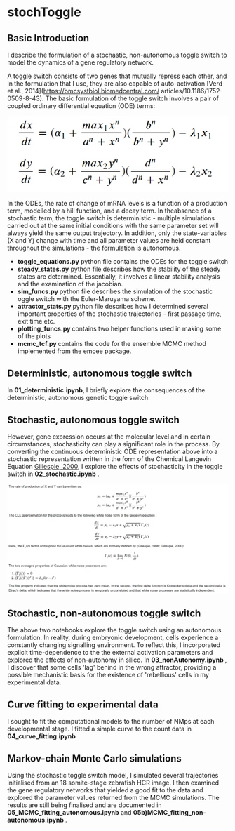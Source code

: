 # stochToggle

## Basic Introduction

I describe the formulation of a stochastic, non-autonomous toggle switch to model the dynamics of a gene regulatory network.

A toggle switch consists of two genes that mutually repress each other, and in the formulation that I use, they are also capable of auto-activation [Verd et al., 2014](https://bmcsystbiol.biomedcentral.com/ articles/10.1186/1752-0509-8-43). The basic formulation of the toggle switch involves a pair of coupled ordinary differential equation (ODE) terms:

![ODEs](/images/hill_equations.png)

In the ODEs, the rate of change of mRNA levels is a function of a production term, modelled by a hill function, and a decay term. In theabsence of a stochastic term, the toggle switch is deterministic - multiple simulations carried out at the same initial conditions with the same parameter set will always yield the same output trajectory. In addition, only the state-variables (X and Y) change with time and all parameter values are held constant throughout the simulations - the formulation is autonomous. 

- <strong>toggle_equations.py</strong> python file contains the ODEs for the toggle switch
-  <strong>steady_states.py</strong> python file describes how the stability of the steady states are determined. Essentially, it involves a linear stability analysis and the examination of the jacobian.
- <strong> sim_funcs.py </strong> python file describes the simulation of the stochastic oggle switch with the Euler-Maruyama scheme.
- <strong> attractor_stats.py </strong> python file describes how I determined several important properties of the stochastic trajectories - first passage time, exit time etc.
- <strong> plotting_funcs.py </strong> contains two helper functions used in making some of the plots
- <strong> mcmc_tcf.py </strong> contains the code for the ensemble MCMC method implemented from the emcee package.

## Deterministic, autonomous toggle switch
In <strong> 01_deterministic.ipynb</strong>, I briefly explore the consequences of the deterministic, autonomous genetic toggle switch.

## Stochastic, autonomous toggle switch
However, gene expression occurs at the molecular level and in certain circumstances, stochasticity can play a significant role in the process. By converting the continuous deterministic ODE representation above into a stochastic representation written in the form of the Chemical Langevin Equation [Gillespie, 2000](https://aip.scitation.org/doi/10.1063/1.481811), I explore the effects of stochasticity in the toggle switch in <strong> 02_stochastic.ipynb </strong>. 

![CLE_equations](/images/CLE_equations.png)

## Stochastic, non-autonomous toggle switch

The above two notebooks explore the toggle switch using an autonomous formulation. In reality, during embryonic development, cells experience a constantly changing signalling environment. To reflect this, I incorporated explicit time-dependence to the the external activation parameters and explored the effects of non-autonomy in silico. In <strong> 03_nonAutonomy.ipynb </strong>, I discover that some cells 'lag' behind in the wrong attractor, providing a possible mechanistic basis for the existence of 'rebellious' cells in my experimental data.

## Curve fitting to experimental data

I sought to fit the computational models to the number of NMps at each developmental stage. I fitted a simple curve to the count data in <strong> 04_curve_fitting.ipynb </strong>

## Markov-chain Monte Carlo simulations 

Using the stochastic toggle switch model, I simulated several trajectories initialised from an 18 somite-stage zebrafish HCR image. I then examined the  gene regulatory networks that yielded a good fit to the data and explored the parameter values returned from the MCMC simulations. The results are still being finalised and are documented in <strong>05_MCMC_fitting_autonomous.ipynb</strong>  and <strong> 05b)MCMC_fitting_non-autonomous.ipynb </strong>.




